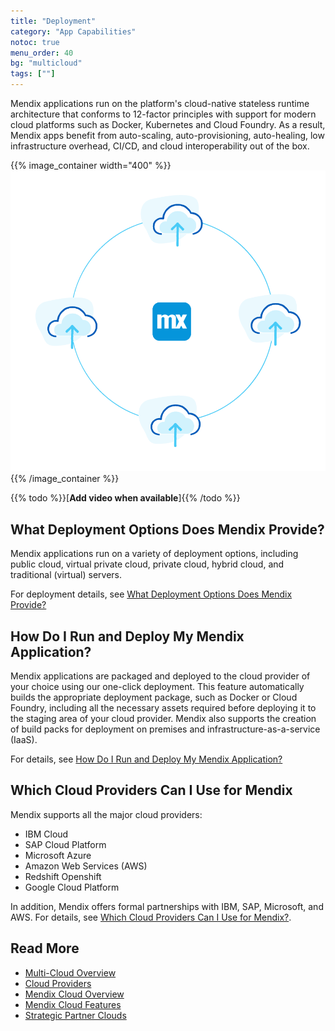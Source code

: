 ```yaml
---
title: "Deployment"
category: "App Capabilities"
notoc: true
menu_order: 40
bg: "multicloud"
tags: [""]
---
```


Mendix applications run on the platform's cloud-native stateless runtime architecture that conforms to 12-factor principles with support for modern cloud platforms such as Docker, Kubernetes and Cloud Foundry. As a result, Mendix apps benefit from auto-scaling, auto-provisioning, auto-healing, low infrastructure overhead, CI/CD, and cloud interoperability out of the box.

{{% image_container width="400" %}}
![](attachments/deployment-overview.png)
{{% /image_container %}}

{{% todo %}}[**Add video when available**]{{% /todo %}}

## What Deployment Options Does Mendix Provide?

Mendix applications run on a variety of deployment options, including public cloud, virtual private cloud, private cloud, hybrid cloud, and traditional (virtual) servers. 

For deployment details, see [What Deployment Options Does Mendix Provide?](multi-cloud-overview#deployment-options)

## How Do I Run and Deploy My Mendix Application?

Mendix applications are packaged and deployed to the cloud provider of your choice using our one-click deployment. This feature automatically builds the appropriate deployment package, such as Docker or Cloud Foundry, including all the necessary assets required before deploying it to the staging area of your cloud provider. Mendix also supports the creation of build packs for deployment on premises and infrastructure-as-a-service (IaaS).

For details, see [How Do I Run and Deploy My Mendix Application?](multi-cloud-overview#run-deploy)

## Which Cloud Providers Can I Use for Mendix

Mendix supports all the major cloud providers:

* IBM Cloud 
* SAP Cloud Platform 
* Microsoft Azure
* Amazon Web Services (AWS)
* Redshift Openshift
* Google Cloud Platform

In addition, Mendix offers formal partnerships with IBM, SAP, Microsoft, and AWS. For details, see [Which Cloud Providers Can I Use for Mendix?](cloud-providers#which-cloud).

## Read More

* [Multi-Cloud Overview](multi-cloud-overview)
* [Cloud Providers](cloud-providers)
* [Mendix Cloud Overview](mendix-cloud-overview)
* [Mendix Cloud Features](mendix-cloud-features)
* [Strategic Partner Clouds](strategic-partner-cloud)
